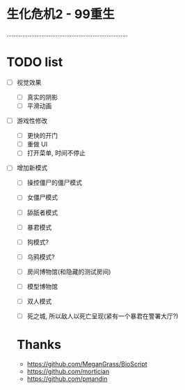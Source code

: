# 生化危机2 - 99重生

.....................................................................


# TODO list

* [ ] 视觉效果
  * [ ] 真实的阴影
  * [ ] 平滑动画
* [ ] 游戏性修改
  * [ ] 更快的开门
  * [ ] 重做 UI
  * [ ] 打开菜单, 时间不停止
* [ ] 增加新模式
  * [ ] 操控僵尸的僵尸模式
  * [ ] 女僵尸模式
  * [ ] 舔舐者模式
  * [ ] 暴君模式
  * [ ] 狗模式?
  * [ ] 乌鸦模式?
  * [ ] 房间博物馆(和隐藏的测试房间)
  * [ ] 模型博物馆
  * [ ] 双人模式
  * [ ] 死之城, 所以敌人以死亡呈现(紧有一个暴君在警署大厅?)


  # Thanks

  * https://github.com/MeganGrass/BioScript
  * https://github.com/mortician
  * https://github.com/pmandin